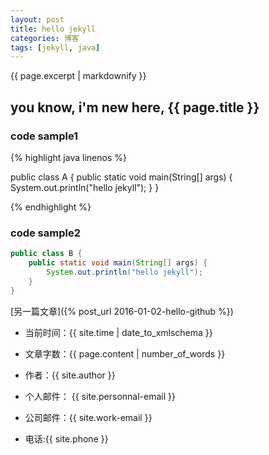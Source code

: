 ```yaml
---
layout: post
title: hello jekyll
categories: 博客
tags: [jekyll, java]
---
```

{{ page.excerpt | markdownify }}

## you know, i'm new here, {{ page.title }} ##

### code sample1 ###

{% highlight java linenos %}

public class A {
	public static void main(String[] args) {
		System.out.println("hello jekyll");
	}
}

{% endhighlight %}


### code sample2 ###

```java
public class B {
	public static void main(String[] args) {
		System.out.println("hello jekyll");
	}
}
```

[另一篇文章]({% post_url 2016-01-02-hello-github %})

* 当前时间：{{ site.time | date_to_xmlschema  }}
* 文章字数：{{ page.content | number_of_words }}

* 作者：{{ site.author }}
* 个人邮件： {{ site.personnal-email }}
* 公司邮件：{{ site.work-email }}
* 电话:{{ site.phone }}